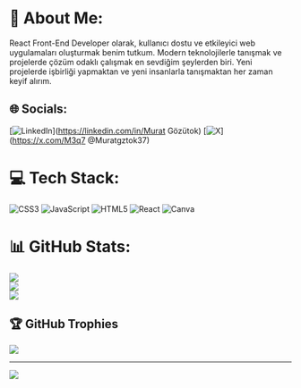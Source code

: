 # 💫 About Me:
React Front-End Developer olarak, kullanıcı dostu ve etkileyici web uygulamaları oluşturmak benim tutkum. Modern teknolojilerle tanışmak ve projelerde çözüm odaklı çalışmak en sevdiğim şeylerden biri. Yeni projelerde işbirliği yapmaktan ve yeni insanlarla tanışmaktan her zaman keyif alırım.


## 🌐 Socials:
[![LinkedIn](https://img.shields.io/badge/LinkedIn-%230077B5.svg?logo=linkedin&logoColor=white)](https://linkedin.com/in/Murat Gözütok) [![X](https://img.shields.io/badge/X-black.svg?logo=X&logoColor=white)](https://x.com/M3q7 @Muratgztok37) 

# 💻 Tech Stack:
![CSS3](https://img.shields.io/badge/css3-%231572B6.svg?style=for-the-badge&logo=css3&logoColor=white) ![JavaScript](https://img.shields.io/badge/javascript-%23323330.svg?style=for-the-badge&logo=javascript&logoColor=%23F7DF1E) ![HTML5](https://img.shields.io/badge/html5-%23E34F26.svg?style=for-the-badge&logo=html5&logoColor=white) ![React](https://img.shields.io/badge/react-%2320232a.svg?style=for-the-badge&logo=react&logoColor=%2361DAFB) ![Canva](https://img.shields.io/badge/Canva-%2300C4CC.svg?style=for-the-badge&logo=Canva&logoColor=white)
# 📊 GitHub Stats:
![](https://github-readme-stats.vercel.app/api?username=mrtqztk37&theme=merko&hide_border=false&include_all_commits=false&count_private=false)<br/>
![](https://github-readme-streak-stats.herokuapp.com/?user=mrtqztk37&theme=merko&hide_border=false)<br/>
![](https://github-readme-stats.vercel.app/api/top-langs/?username=mrtqztk37&theme=merko&hide_border=false&include_all_commits=false&count_private=false&layout=compact)

## 🏆 GitHub Trophies
![](https://github-profile-trophy.vercel.app/?username=mrtqztk37&theme=radical&no-frame=false&no-bg=true&margin-w=4)

---
[![](https://visitcount.itsvg.in/api?id=mrtqztk37&icon=0&color=0)](https://visitcount.itsvg.in)

<!-- Proudly created with GPRM ( https://gprm.itsvg.in ) -->
